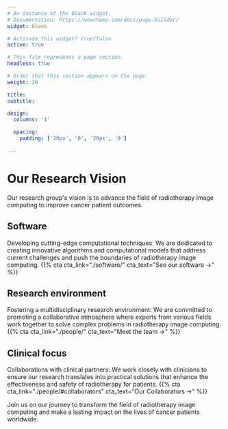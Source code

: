 ```yaml
---
# An instance of the Blank widget.
# Documentation: https://wowchemy.com/docs/page-builder/
widget: blank

# Activate this widget? true/false
active: true

# This file represents a page section.
headless: true

# Order that this section appears on the page.
weight: 20

title: 
subtitle:

design:
  columns: '1'

  spacing:
    padding: ['20px', '0', '20px', '0']
    
---
```


# Our Research Vision
Our research group's vision is to advance the field of radiotherapy image computing to improve cancer patient outcomes.

## Software
Developing cutting-edge computational techniques: We are dedicated to creating innovative algorithms and computational models that address current challenges and push the boundaries of radiotherapy image computing.
{{% cta cta_link="./software/" cta_text="See our software →" %}}

## Research environment
Fostering a multidisciplinary research environment: We are committed to promoting a collaborative atmosphere where experts from various fields work together to solve complex problems in radiotherapy image computing.
{{% cta cta_link="./people/" cta_text="Meet the team →" %}}

## Clinical focus
Collaborations with clinical partners: We work closely with clinicians to ensure our research translates into practical solutions that enhance the effectiveness and safety of radiotherapy for patients.
{{% cta cta_link="./people/#collaborators" cta_text="Our Collaborators →" %}}

Join us on our journey to transform the field of radiotherapy image computing and make a lasting impact on the lives of cancer patients worldwide.
